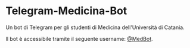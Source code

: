 # Telegram-Medicina-Bot
Un bot di Telegram per gli studenti di Medicina dell'Università di Catania.

Il bot è accessibile tramite il seguente username: [@MedBot](https://t.me/MedBot).
